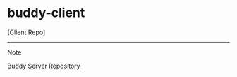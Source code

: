 # buddy-client
[Client Repo]

---

> [!note]
> Buddy [Server Repository](https://github.com/cbnu-buddy/buddyServer)
